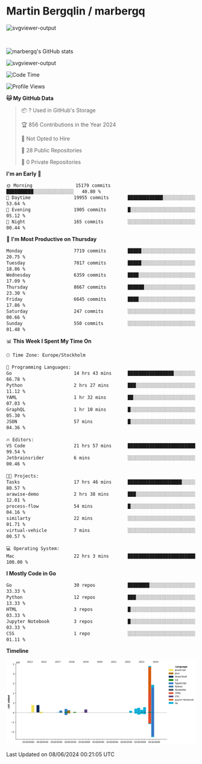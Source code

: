 # Martin Bergqlin / marbergq

![svgviewer-output](https://user-images.githubusercontent.com/2405410/206014777-22d41ecb-c24f-421d-b7d9-bba2cb5bb0de.svg)

<br>

<!--- [![Martin's Week](https://github-readme-stats.vercel.app/api/wakatime?username=marbergq&theme=dark)](https://github.com/anuraghazra/github-readme-stats) -->

![marbergq's GitHub stats](https://github-readme-stats.vercel.app/api?username=marbergq&count_private=true&show_icons=true)

![svgviewer-output](https://wakatime.com/badge/user/3f0a2069-6683-4e19-9a4a-7d21ea815067.svg)

<!--START_SECTION:waka-->
![Code Time](http://img.shields.io/badge/Code%20Time-4%2C124%20hrs%2032%20mins-blue)

![Profile Views](http://img.shields.io/badge/Profile%20Views-0-blue)

**🐱 My GitHub Data** 

> 📦 ? Used in GitHub's Storage 
 > 
> 🏆 856 Contributions in the Year 2024
 > 
> 🚫 Not Opted to Hire
 > 
> 📜 28 Public Repositories 
 > 
> 🔑 0 Private Repositories 
 > 
**I'm an Early 🐤** 

```text
🌞 Morning                15179 commits       ██████████░░░░░░░░░░░░░░░   40.80 % 
🌆 Daytime                19955 commits       █████████████░░░░░░░░░░░░   53.64 % 
🌃 Evening                1905 commits        █░░░░░░░░░░░░░░░░░░░░░░░░   05.12 % 
🌙 Night                  165 commits         ░░░░░░░░░░░░░░░░░░░░░░░░░   00.44 % 
```
📅 **I'm Most Productive on Thursday** 

```text
Monday                   7719 commits        █████░░░░░░░░░░░░░░░░░░░░   20.75 % 
Tuesday                  7017 commits        █████░░░░░░░░░░░░░░░░░░░░   18.86 % 
Wednesday                6359 commits        ████░░░░░░░░░░░░░░░░░░░░░   17.09 % 
Thursday                 8667 commits        ██████░░░░░░░░░░░░░░░░░░░   23.30 % 
Friday                   6645 commits        ████░░░░░░░░░░░░░░░░░░░░░   17.86 % 
Saturday                 247 commits         ░░░░░░░░░░░░░░░░░░░░░░░░░   00.66 % 
Sunday                   550 commits         ░░░░░░░░░░░░░░░░░░░░░░░░░   01.48 % 
```


📊 **This Week I Spent My Time On** 

```text
🕑︎ Time Zone: Europe/Stockholm

💬 Programming Languages: 
Go                       14 hrs 43 mins      █████████████████░░░░░░░░   66.78 % 
Python                   2 hrs 27 mins       ███░░░░░░░░░░░░░░░░░░░░░░   11.12 % 
YAML                     1 hr 32 mins        ██░░░░░░░░░░░░░░░░░░░░░░░   07.03 % 
GraphQL                  1 hr 10 mins        █░░░░░░░░░░░░░░░░░░░░░░░░   05.30 % 
JSON                     57 mins             █░░░░░░░░░░░░░░░░░░░░░░░░   04.36 % 

🔥 Editors: 
VS Code                  21 hrs 57 mins      █████████████████████████   99.54 % 
Jetbrainsrider           6 mins              ░░░░░░░░░░░░░░░░░░░░░░░░░   00.46 % 

🐱‍💻 Projects: 
Tasks                    17 hrs 46 mins      ████████████████████░░░░░   80.57 % 
arawise-demo             2 hrs 38 mins       ███░░░░░░░░░░░░░░░░░░░░░░   12.01 % 
process-flow             54 mins             █░░░░░░░░░░░░░░░░░░░░░░░░   04.16 % 
similarty                22 mins             ░░░░░░░░░░░░░░░░░░░░░░░░░   01.71 % 
virtual-vehicle          7 mins              ░░░░░░░░░░░░░░░░░░░░░░░░░   00.57 % 

💻 Operating System: 
Mac                      22 hrs 3 mins       █████████████████████████   100.00 % 
```

**I Mostly Code in Go** 

```text
Go                       30 repos            ████████░░░░░░░░░░░░░░░░░   33.33 % 
Python                   12 repos            ███░░░░░░░░░░░░░░░░░░░░░░   13.33 % 
HTML                     3 repos             █░░░░░░░░░░░░░░░░░░░░░░░░   03.33 % 
Jupyter Notebook         3 repos             █░░░░░░░░░░░░░░░░░░░░░░░░   03.33 % 
CSS                      1 repo              ░░░░░░░░░░░░░░░░░░░░░░░░░   01.11 % 
```



**Timeline**

![Lines of Code chart](https://raw.githubusercontent.com/marbergq/marbergq/main/assets/bar_graph.png)


 Last Updated on 08/06/2024 00:21:05 UTC
<!--END_SECTION:waka-->
